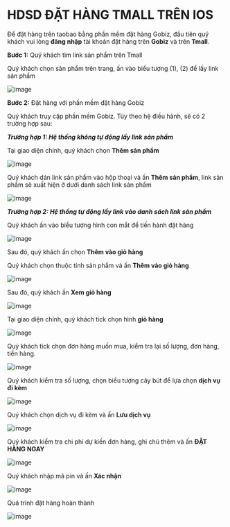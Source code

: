 # HDSD ĐẶT HÀNG TMALL TRÊN IOS

Để đặt hàng trên taobao bằng phần mềm đặt hàng Gobiz, đầu tiên quý khách vui lòng **đăng nhập** tài khoản đặt hàng trên **Gobiz** và trên **Tmall**.

**Bước 1:** Quý khách tìm link sản phẩm trên Tmall

Quý khách chọn sản phẩm trên trang, ấn vào biểu tượng (1), (2) để lấy link sản phẩm

![image](https://user-images.githubusercontent.com/109578103/202605326-3e324c3b-f7fe-4e04-b589-d5e283496e76.png)



**Bước 2:** Đặt hàng với phần mềm đặt hàng Gobiz

Quý khách truy cập phần mềm Gobiz. Tùy theo hệ điều hành, sẽ có 2 trường hợp sau:


***Trường hợp 1: Hệ thống không tự động lấy link sản phẩm***

Tại giao diện chính, quý khách chọn **Thêm sản phẩm**

![image](https://user-images.githubusercontent.com/109578103/202605399-5d59f171-548c-4f06-bbc4-8f399f296ec5.png)
 

Quý khách dán link sản phẩm vào hộp thoại và ấn **Thêm sản phẩm**, link sản phẩm sẽ xuất hiện ở dưới danh sách link sản phẩm

![image](https://user-images.githubusercontent.com/109578103/202605450-5c0e411b-d125-444f-8110-0180603cc0b6.png)


***Trường hợp 2: Hệ thống tự động lấy link vào danh sách link sản phẩm***

Quý khách ấn vào biểu tượng hình con mắt để tiến hành đặt hàng

![image](https://user-images.githubusercontent.com/109578103/202605527-867eccc9-3c21-4864-8009-e52561559690.png)


Sau đó, quý khách ấn chọn **Thêm vào giỏ hàng**

Quý khách chọn thuộc tính sản phẩm và ấn **Thêm vào giỏ hàng**

![image](https://user-images.githubusercontent.com/109578103/202605639-f618bf34-f158-477b-8a3b-09abcfe9a9b0.png)


Sau đó, quý khách ấn **Xem giỏ hàng**
 
![image](https://user-images.githubusercontent.com/109578103/202605728-11ef5bfd-85f7-4220-a892-d1b0e7a5c21f.png)


Tại giao diện chính, quý khách tick chọn hình **giỏ hàng**
 
![image](https://user-images.githubusercontent.com/109578103/202605801-799d80c8-e4d6-465b-9e89-9a71aa6c5b20.png)


Quý khách tick chọn đơn hàng muốn mua, kiểm tra lại số lượng, đơn hàng, tiền hàng.
 
![image](https://user-images.githubusercontent.com/109578103/202605835-c6a53e7c-4d45-45cb-bbaa-4ea7e76a2a3a.png)


Quý khách kiểm tra số lượng, chọn biểu tượng cây bút để lựa chọn **dịch vụ đi kèm**
 
![image](https://user-images.githubusercontent.com/109578103/202605889-3c9c7213-d1e2-4444-ac06-4c0005d67480.png)


Quý khách chọn dịch vụ đi kèm và ấn **Lưu dịch vụ**
 
![image](https://user-images.githubusercontent.com/109578103/202605907-1144f07e-6001-4624-9e68-fef041b3d2f1.png)


Quý khách kiểm tra chi phí dự kiến đơn hàng, ghi chú thêm và ấn **ĐẶT HÀNG NGAY**

![image](https://user-images.githubusercontent.com/109578103/202605948-d117986c-ce3c-4c0d-9a20-28c4690a2eff.png)


Quý khách nhập mã pin và ấn **Xác nhận**

![image](https://user-images.githubusercontent.com/109578103/202605978-bc95adf3-dd7a-42e9-8164-ba92532d93c3.png)


Quá trình đặt hàng hoàn thành
 
![image](https://user-images.githubusercontent.com/109578103/202606018-7c5ee5a9-6b09-4aa6-b54d-db16db7e9cdf.png)
                                                                                                                               
